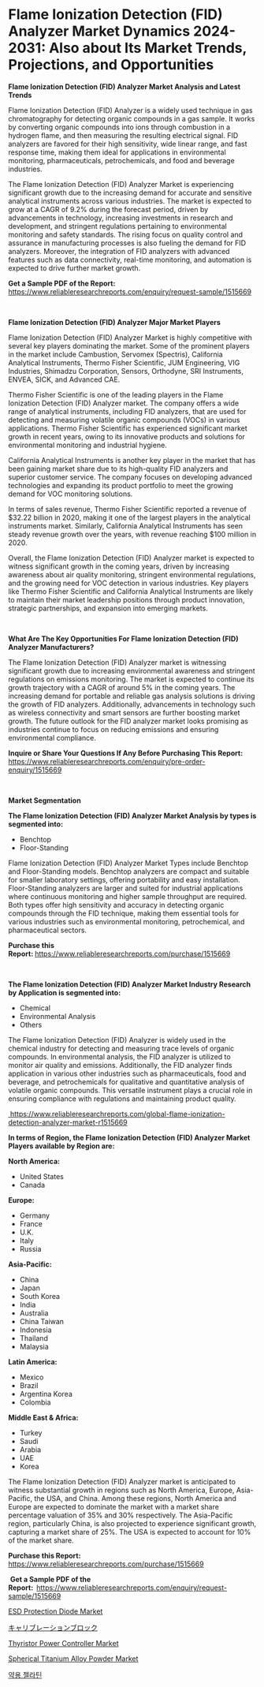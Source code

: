 <p><h1>Flame Ionization Detection (FID) Analyzer Market Dynamics 2024-2031: Also about Its Market Trends, Projections, and Opportunities</h1></p><p><strong>Flame Ionization Detection (FID) Analyzer Market Analysis and Latest Trends</strong></p>
<p><p>Flame Ionization Detection (FID) Analyzer is a widely used technique in gas chromatography for detecting organic compounds in a gas sample. It works by converting organic compounds into ions through combustion in a hydrogen flame, and then measuring the resulting electrical signal. FID analyzers are favored for their high sensitivity, wide linear range, and fast response time, making them ideal for applications in environmental monitoring, pharmaceuticals, petrochemicals, and food and beverage industries.</p><p>The Flame Ionization Detection (FID) Analyzer Market is experiencing significant growth due to the increasing demand for accurate and sensitive analytical instruments across various industries. The market is expected to grow at a CAGR of 9.2% during the forecast period, driven by advancements in technology, increasing investments in research and development, and stringent regulations pertaining to environmental monitoring and safety standards. The rising focus on quality control and assurance in manufacturing processes is also fueling the demand for FID analyzers. Moreover, the integration of FID analyzers with advanced features such as data connectivity, real-time monitoring, and automation is expected to drive further market growth.</p></p>
<p><strong>Get a Sample PDF of the Report:&nbsp;</strong> <a href="https://www.reliableresearchreports.com/enquiry/request-sample/1515669">https://www.reliableresearchreports.com/enquiry/request-sample/1515669</a></p>
<p>&nbsp;</p>
<p><strong>Flame Ionization Detection (FID) Analyzer Major Market Players</strong></p>
<p><p>Flame Ionization Detection (FID) Analyzer Market is highly competitive with several key players dominating the market. Some of the prominent players in the market include Cambustion, Servomex (Spectris), California Analytical Instruments, Thermo Fisher Scientific, JUM Engineering, VIG Industries, Shimadzu Corporation, Sensors, Orthodyne, SRI Instruments, ENVEA, SICK, and Advanced CAE.</p><p>Thermo Fisher Scientific is one of the leading players in the Flame Ionization Detection (FID) Analyzer market. The company offers a wide range of analytical instruments, including FID analyzers, that are used for detecting and measuring volatile organic compounds (VOCs) in various applications. Thermo Fisher Scientific has experienced significant market growth in recent years, owing to its innovative products and solutions for environmental monitoring and industrial hygiene.</p><p>California Analytical Instruments is another key player in the market that has been gaining market share due to its high-quality FID analyzers and superior customer service. The company focuses on developing advanced technologies and expanding its product portfolio to meet the growing demand for VOC monitoring solutions.</p><p>In terms of sales revenue, Thermo Fisher Scientific reported a revenue of $32.22 billion in 2020, making it one of the largest players in the analytical instruments market. Similarly, California Analytical Instruments has seen steady revenue growth over the years, with revenue reaching $100 million in 2020.</p><p>Overall, the Flame Ionization Detection (FID) Analyzer market is expected to witness significant growth in the coming years, driven by increasing awareness about air quality monitoring, stringent environmental regulations, and the growing need for VOC detection in various industries. Key players like Thermo Fisher Scientific and California Analytical Instruments are likely to maintain their market leadership positions through product innovation, strategic partnerships, and expansion into emerging markets.</p></p>
<p>&nbsp;</p>
<p><strong>What Are The Key Opportunities For Flame Ionization Detection (FID) Analyzer Manufacturers?</strong></p>
<p><p>The Flame Ionization Detection (FID) Analyzer market is witnessing significant growth due to increasing environmental awareness and stringent regulations on emissions monitoring. The market is expected to continue its growth trajectory with a CAGR of around 5% in the coming years. The increasing demand for portable and reliable gas analysis solutions is driving the growth of FID analyzers. Additionally, advancements in technology such as wireless connectivity and smart sensors are further boosting market growth. The future outlook for the FID analyzer market looks promising as industries continue to focus on reducing emissions and ensuring environmental compliance.</p></p>
<p><strong>Inquire or Share Your Questions If Any Before Purchasing This Report:</strong> <a href="https://www.reliableresearchreports.com/enquiry/pre-order-enquiry/1515669">https://www.reliableresearchreports.com/enquiry/pre-order-enquiry/1515669</a></p>
<p>&nbsp;</p>
<p><strong>Market Segmentation</strong></p>
<p><strong>The Flame Ionization Detection (FID) Analyzer Market Analysis by types is segmented into:</strong></p>
<p><ul><li>Benchtop</li><li>Floor-Standing</li></ul></p>
<p><p>Flame Ionization Detection (FID) Analyzer Market Types include Benchtop and Floor-Standing models. Benchtop analyzers are compact and suitable for smaller laboratory settings, offering portability and easy installation. Floor-Standing analyzers are larger and suited for industrial applications where continuous monitoring and higher sample throughput are required. Both types offer high sensitivity and accuracy in detecting organic compounds through the FID technique, making them essential tools for various industries such as environmental monitoring, petrochemical, and pharmaceutical sectors.</p></p>
<p><strong>Purchase this Report:&nbsp;</strong><a href="https://www.reliableresearchreports.com/purchase/1515669">https://www.reliableresearchreports.com/purchase/1515669</a></p>
<p>&nbsp;</p>
<p><strong>The Flame Ionization Detection (FID) Analyzer Market Industry Research by Application is segmented into:</strong></p>
<p><ul><li>Chemical</li><li>Environmental Analysis</li><li>Others</li></ul></p>
<p><p>The Flame Ionization Detection (FID) Analyzer is widely used in the chemical industry for detecting and measuring trace levels of organic compounds. In environmental analysis, the FID analyzer is utilized to monitor air quality and emissions. Additionally, the FID analyzer finds application in various other industries such as pharmaceuticals, food and beverage, and petrochemicals for qualitative and quantitative analysis of volatile organic compounds. This versatile instrument plays a crucial role in ensuring compliance with regulations and maintaining product quality.</p></p>
<p><a href="https://www.reliableresearchreports.com/global-flame-ionization-detection-analyzer-market-r1515669">&nbsp;https://www.reliableresearchreports.com/global-flame-ionization-detection-analyzer-market-r1515669</a></p>
<p><strong>In terms of Region, the Flame Ionization Detection (FID) Analyzer Market Players available by Region are:</strong></p>
<p>
    <p> <strong> North America: </strong>
        <ul>
            <li>United States</li>
            <li>Canada</li>
        </ul>
        </p> 
    <p> <strong> Europe: </strong>
        <ul>
            <li>Germany</li>
            <li>France</li>
            <li>U.K.</li>
            <li>Italy</li>
            <li>Russia</li>
        </ul>
        </p> 
    <p> <strong> Asia-Pacific: </strong>
        <ul>
            <li>China</li>
            <li>Japan</li>
            <li>South Korea</li>
            <li>India</li>
            <li>Australia</li>
            <li>China Taiwan</li>
            <li>Indonesia</li>
            <li>Thailand</li>
            <li>Malaysia</li>
        </ul>
        </p> 
    <p> <strong> Latin America: </strong>
        <ul>
            <li>Mexico</li>
            <li>Brazil</li>
            <li>Argentina Korea</li>
            <li>Colombia</li>
        </ul>
        </p> 
    <p> <strong> Middle East & Africa: </strong>
        <ul>
            <li>Turkey</li>
            <li>Saudi</li>
            <li>Arabia</li>
            <li>UAE</li>
            <li>Korea</li>
        </ul>
    </p>
    </p>
<p><p>The Flame Ionization Detection (FID) Analyzer market is anticipated to witness substantial growth in regions such as North America, Europe, Asia-Pacific, the USA, and China. Among these regions, North America and Europe are expected to dominate the market with a market share percentage valuation of 35% and 30% respectively. The Asia-Pacific region, particularly China, is also projected to experience significant growth, capturing a market share of 25%. The USA is expected to account for 10% of the market share.</p></p>
<p><strong>Purchase this Report: </strong><a href="https://www.reliableresearchreports.com/purchase/1515669">https://www.reliableresearchreports.com/purchase/1515669</a></p>
<p>&nbsp;<strong>Get a Sample PDF of the Report:&nbsp;&nbsp;</strong><a href="https://www.reliableresearchreports.com/enquiry/request-sample/1515669">https://www.reliableresearchreports.com/enquiry/request-sample/1515669</a></p>
<p><strong></strong></p>
<p><p><a href="https://www.linkedin.com/pulse/esd-protection-diode-market-comprehensive-assessment-type-application-qhfrf?trackingId=YvmfNhdovnZU3idNKxwuEA%3D%3D">ESD Protection Diode Market</a></p><p><a href="https://github.com/zekaoe592392/Market-Research-Report-List-1/blob/main/871944546042.md">キャリブレーションブロック</a></p><p><a href="https://www.linkedin.com/pulse/thyristor-power-controller-market-key-successful-business-strategy-z58zf?trackingId=nHUCzlocQLF73Ikzx2QCZg%3D%3D">Thyristor Power Controller Market</a></p><p><a href="https://issuu.com/reportprime-2/docs/spherical-titanium-alloy-powder-market-size-2030.p">Spherical Titanium Alloy Powder Market</a></p><p><a href="https://medium.com/@wilsonurcotte667s/%EC%95%BD%EC%9A%A9-%EC%A0%A4%EB%9D%BC%ED%8B%B4-%EC%8B%9C%EC%9E%A5-%EA%B7%9C%EB%AA%A8-%EB%B0%8F-%EC%8B%9C%EC%9E%A5-%ED%8A%B8%EB%A0%8C%EB%93%9C-%EC%99%84%EC%A0%84%ED%95%9C-%EC%82%B0%EC%97%85-%EA%B0%9C%EC%9A%94-2024-2031-9fe0c0d14df5">약용 젤라틴</a></p></p>